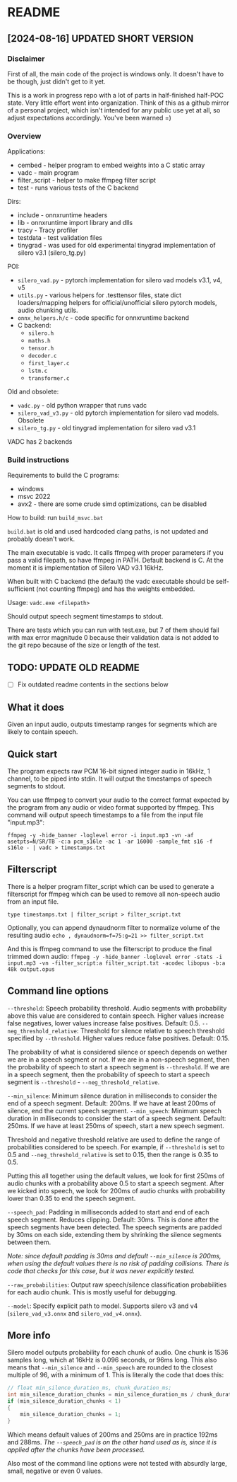 # README

## \[2024-08-16\] UPDATED SHORT VERSION

### Disclaimer

First of all, the main code of the project is windows only. It doesn't have to be though, just didn't get to it yet.

This is a work in progress repo with a lot of parts in half-finished half-POC state. Very little effort went into organization. Think of this as a github mirror of a personal project, which isn't intended for any public use yet at all, so adjust expectations accordingly. You've been warned =)

### Overview

Applications:
- cembed - helper program to embed weights into a C static array
- vadc - main program
- filter_script - helper to make ffmpeg filter script
- test - runs various tests of the C backend

Dirs:
- include - onnxruntime headers
- lib - onnxruntime import library and dlls
- tracy - Tracy profiler
- testdata - test validation files
- tinygrad - was used for old experimental tinygrad implementation of silero v3.1 (silero_tg.py)

POI:
- `silero_vad.py` - pytorch implementation for silero vad models v3.1, v4, v5
- `utils.py` - various helpers for .testtensor files, state dict loaders/mapping helpers for official/unofficial silero pytorch models, audio chunking utils.
- `onnx_helpers.h/c` - code specific for onnxruntime backend
- C backend:
    - `silero.h`
    - `maths.h`
    - `tensor.h`
    - `decoder.c`
    - `first_layer.c`
    - `lstm.c`
    - `transformer.c`

Old and obsolete:
- `vadc.py` - old python wrapper that runs vadc
- `silero_vad_v3.py` - old pytorch implementation for silero vad models. Obsolete
- `silero_tg.py` - old tinygrad implementation for silero vad v3.1

VADC has 2 backends

### Build instructions

Requirements to build the C programs:
- windows
- msvc 2022
- avx2 - there are some crude simd optimizations, can be disabled

How to build:
run `build_msvc.bat`

`build.bat` is old and used hardcoded clang paths, is not updated and probably doesn't work.

The main executable is vadc. It calls ffmpeg with proper parameters if you pass a valid filepath, so have ffmpeg in PATH.
Default backend is C. At the moment it is implementation of Silero VAD v3.1 16kHz.

When built with C backend (the default) the vadc executable should be self-sufficient (not counting ffmpeg) and has the weights embedded.

Usage:
`vadc.exe <filepath>`

Should output speech segment timestamps to stdout.

There are tests which you can run with test.exe, but 7 of them should fail with max error magnitude 0 because their validation data is not added to the git repo because of the size or length of the test.

## TODO: UPDATE OLD README

- [ ] Fix outdated readme contents in the sections below

## What it does

Given an input audio, outputs timestamp ranges for segments which are likely to contain speech.

## Quick start

The program expects raw PCM 16-bit signed integer audio in 16kHz, 1 channel, to be piped into stdin. It will output the timestamps of speech segments to stdout.

You can use ffmpeg to convert your audio to the correct format expected by the program from any audio or video format supported by ffmpeg. This command will output speech timestamps to a file from the input file "input.mp3":

`ffmpeg -y -hide_banner -loglevel error -i input.mp3 -vn -af asetpts=N/SR/TB -c:a pcm_s16le -ac 1 -ar 16000 -sample_fmt s16 -f s16le - | vadc > timestamps.txt`

## Filterscript

There is a helper program filter_script which can be used to generate a filterscript for ffmpeg which can be used to remove all non-speech audio from an input file.

`type timestamps.txt | filter_script > filter_script.txt`

Optionally, you can append dynaudnorm filter to normalize volume of the resulting audio
`echo , dynaudnorm=f=75:g=21 >> filter_script.txt`

And this is ffmpeg command to use the filterscript to produce the final trimmed down audio:
`ffmpeg -y -hide_banner -loglevel error -stats -i input.mp3 -vn -filter_script:a filter_script.txt -acodec libopus -b:a 48k output.opus`

## Command line options

`--threshold`: Speech probability threshold. Audio segments with probability above this value are considered to contain speech. Higher values increase false negatives, lower values increase false positives. Default: 0.5.
`--neg_threshold_relative`: Threshold for silence relative to speech threshold specified by `--threshold`. Higher values reduce false positives. Default: 0.15.

The probability of what is considered silence or speech depends on wether we are in a speech segment or not. If we are in a non-speech segment, then the probability of speech to start a speech segment is `--threshold`. If we are in a speech segment, then the probability of speech to start a speech segment is `--threshold` - `--neg_threshold_relative`.

`--min_silence`: Minimum silence duration in milliseconds to consider the end of a speech segment. Default: 200ms.
If we have at least 200ms of silence, end the current speech segment.
`--min_speech`: Minimum speech duration in milliseconds to consider the start of a speech segment. Default: 250ms.
If we have at least 250ms of speech, start a new speech segment.

Threshold and negative threshold relative are used to define the range of probabilities considered to be speech. For example, if `--threshold` is set to 0.5 and `--neg_threshold_relative` is set to 0.15, then the range is 0.35 to 0.5.

Putting this all together using the default values, we look for first 250ms of audio chunks with a probability above 0.5 to start a speech segment. After we kicked into speech, we look for 200ms of audio chunks with probability lower than 0.35 to end the speech segment.

`--speech_pad`: Padding in milliseconds added to start and end of each speech segment. Reduces clipping. Default: 30ms.
This is done after the speech segments have been detected. The speech segments are padded by 30ms on each side, extending them by shrinking the silence segments between them.

*Note: since default padding is 30ms and default `--min_silence` is 200ms, when using the default values there is no risk of padding collisions. There is code that checks for this case, but it was never explicitly tested.*

`--raw_probabilities`: Output raw speech/silence classification probabilities for each audio chunk. This is mostly useful for debugging.

`--model`: Specify explicit path to model. Supports silero v3 and v4 (`silero_vad_v3.onnx` and `silero_vad_v4.onnx`).

## More info

Silero model outputs probability for each chunk of audio. One chunk is 1536 samples long, which at 16kHz is 0.096 seconds, or 96ms long.
This also means that `--min_silence` and `--min_speech` are rounded to the closest multiple of 96, with a minimum of 1. This is literally the code that does this:

```cpp
// float min_silence_duration_ms, chunk_duration_ms;
int min_silence_duration_chunks = min_silence_duration_ms / chunk_duration_ms + 0.5f;
if (min_silence_duration_chunks < 1)
{
    min_silence_duration_chunks = 1;
}
```

Which means default values of 200ms and 250ms are in practice 192ms and 288ms.
*The `--speech_pad` is on the other hand used as is, since it is applied after the chunks have been processed.*

Also most of the command line options were not tested with absurdly large, small, negative or even 0 values.
